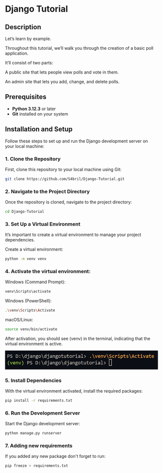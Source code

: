 # Django Tutorial

## Description
Let’s learn by example.

Throughout this tutorial, we’ll walk you through the creation of a basic poll application.

It’ll consist of two parts:

A public site that lets people view polls and vote in them.

An admin site that lets you add, change, and delete polls.

## Prerequisites
- **Python 3.12.3** or later
- **Git** installed on your system

## Installation and Setup
Follow these steps to set up and run the Django development server on your local machine:

### 1. Clone the Repository
First, clone this repository to your local machine using Git:
```bash
git clone https://github.com/S4bril/Django-Tutorial.git
```

### 2. Navigate to the Project Directory
Once the repository is cloned, navigate to the project directory:
```bash
cd Django-Tutorial
```

### 3. Set Up a Virtual Environment
It’s important to create a virtual environment to manage your project dependencies.

Create a virtual environment:
```bash
python -m venv venv
```
### 4. Activate the virtual environment:

Windows (Command Prompt):
```bash
venv\Scripts\activate
```

Windows (PowerShell):
```bash
.\venv\Scripts\Activate
```
macOS/Linux:
```bash
source venv/bin/activate
```
After activation, you should see (venv) in the terminal, indicating that the virtual environment is active.

![alt text](image.png)

### 5. Install Dependencies
With the virtual environment activated, install the required packages:
```bash
pip install -r requirements.txt
```

### 6. Run the Development Server
Start the Django development server:
```bash
python manage.py runserver
```

### 7. Adding new requirements
If you added any new package don't forget to run:
```bash
pip freeze > requirements.txt
```